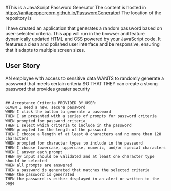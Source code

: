 #This is a JavaScript Password Generator
The content is hosted in https://anitapeppercorn.github.io/PasswordGenerator/
The location of the repository is

I have created an application that generates a random password based on user-selected criteria. This app will run in the browser and feature dynamically updated HTML and CSS powered by your JavaScript code. It features  a clean and polished user interface and be responsive, ensuring that it adapts to multiple screen sizes.


## User Story
 AN employee with access to sensitive data WANTS to randomly generate a password that meets certain criteria
SO THAT THEY can create a strong password that provides greater security
```

## Acceptance Criteria PROVIDED BY USER:
GIVEN I need a new, secure password
WHEN I click the button to generate a password
THEN I am presented with a series of prompts for password criteria
WHEN prompted for password criteria
THEN I select which criteria to include in the password
WHEN prompted for the length of the password
THEN I choose a length of at least 8 characters and no more than 128 characters
WHEN prompted for character types to include in the password
THEN I choose lowercase, uppercase, numeric, and/or special characters
WHEN I answer each prompt
THEN my input should be validated and at least one character type should be selected
WHEN all prompts are answered
THEN a password is generated that matches the selected criteria
WHEN the password is generated
THEN the password is either displayed in an alert or written to the page

